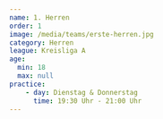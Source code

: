 ```yaml
---
name: 1. Herren
order: 1
image: /media/teams/erste-herren.jpg
category: Herren
league: Kreisliga A
age:
  min: 18
  max: null
practice:
    - day: Dienstag & Donnerstag
      time: 19:30 Uhr - 21:00 Uhr
---
```

